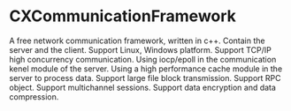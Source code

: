 # CXCommunicationFramework
A free network communication framework, written in c++.
Contain the server and the client.
Support Linux, Windows platform.
Support TCP/IP high concurrency communication.
Using iocp/epoll in the communication kenel module of the server.
Using a high performance cache module in the server to process data. 
Support large file block transmission.
Support RPC object.
Support multichannel sessions.
Support data encryption and data compression.
